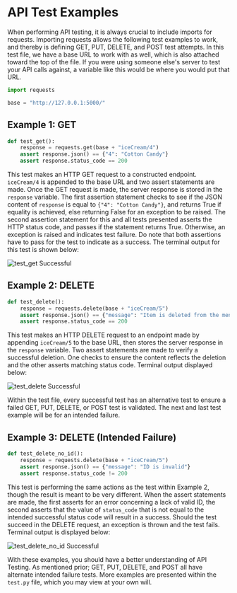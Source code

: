 # API Test Examples

When performing API testing, it is always crucial to include imports for requests. Importing requests allows the following test examples to work, and thereby is defining GET, PUT, DELETE, and POST test attempts. In this test file, we have a base URL to work with as well, which is also attached toward the top of the file. If you were using someone else's server to test your API calls against, a variable like this would be where you would put that URL.
```py
import requests

base = "http://127.0.0.1:5000/"
```
## Example 1: GET
```py
def test_get():
    response = requests.get(base + "iceCream/4")
    assert response.json() == {"4": "Cotton Candy"}
    assert response.status_code == 200
```
This test makes an HTTP GET request to a constructed endpoint. `iceCream/4` is appended to the base URL and two assert statements are made. Once the GET request is made, the server response is stored in the `response` variable. The first assertion statement checks to see if the JSON content of `response` is equal to `{"4": "Cotton Candy"}`, and returns True if equality is achieved, else returning False for an exception to be raised. The second assertion statement for this and all tests presented asserts the HTTP status code, and passes if the statement returns True. Otherwise, an exception is raised and indicates test failure. Do note that both assertions have to pass for the test to indicate as a success. The terminal output for this test is shown below:

![test_get Successful](https://i.imgur.com/QnCPDNM.png)

## Example 2: DELETE
```py
def test_delete():
    response = requests.delete(base + "iceCream/5")
    assert response.json() == {"message": "Item is deleted from the menu"}
    assert response.status_code == 200
```
This test makes an HTTP DELETE request to an endpoint made by appending `iceCream/5` to the base URL, then stores the server response in the `response` variable. Two assert statements are made to verify a successful deletion. One checks to ensure the content reflects the deletion and the other asserts matching status code. Terminal output displayed below:

![test_delete Successful](https://i.imgur.com/5l1Z9lo.png)

Within the test file, every successful test has an alternative test to ensure a failed GET, PUT, DELETE, or POST test is validated. The next and last test example will be for an intended failure.

## Example 3: DELETE (Intended Failure)
```py
def test_delete_no_id():
    response = requests.delete(base + "iceCream/5")
    assert response.json() == {"message": "ID is invalid"}
    assert response.status_code != 200
```
This test is performing the same actions as the test within Example 2, though the result is meant to be very different. When the assert statements are made, the first asserts for an error concerning a lack of valid ID, the second asserts that the value of `status_code` that is not equal to the intended successful status code will result in a success. Should the test succeed in the DELETE request, an exception is thrown and the test fails. Terminal output is displayed below:

![test_delete_no_id Successful](https://i.imgur.com/CYoOXQU.png)

With these examples, you should have a better understanding of API Testing. As mentioned prior; GET, PUT, DELETE, and POST all have alternate intended failure tests. More examples are presented within the `test.py` file, which you may view at your own will.
